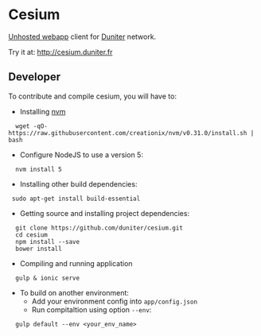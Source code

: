 # Cesium

[Unhosted webapp](https://unhosted.org) client for [Duniter](https://duniter.org) network.

Try it at: http://cesium.duniter.fr

## Developer

To contribute and compile cesium, you will have to: 
 
  - Installing [nvm](https://github.com/creationix/nvm)
```
  wget -qO- https://raw.githubusercontent.com/creationix/nvm/v0.31.0/install.sh | bash
```

  - Configure NodeJS to use a version 5:
```
  nvm install 5 
```
      
  - Installing other build dependencies:
```
 sudo apt-get install build-essential
```
   
  - Getting source and installing project dependencies:    
```
  git clone https://github.com/duniter/cesium.git
  cd cesium
  npm install --save
  bower install
```

  - Compiling and running application   
```
  gulp & ionic serve
```

 - To build on another environment:
   - Add your environment config into `app/config.json`
   - Run compitaltion using option `--env`:
```
  gulp default --env <your_env_name> 
```
